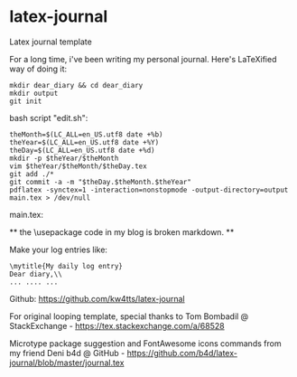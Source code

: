 # latex-journal
Latex journal template

For a long time, i've been writing my personal journal. Here's LaTeXified way of doing it:

```
mkdir dear_diary && cd dear_diary
mkdir output
git init
```

bash script "edit.sh":

```
theMonth=$(LC_ALL=en_US.utf8 date +%b)
theYear=$(LC_ALL=en_US.utf8 date +%Y)
theDay=$(LC_ALL=en_US.utf8 date +%d)
mkdir -p $theYear/$theMonth
vim $theYear/$theMonth/$theDay.tex 
git add ./*
git commit -a -m "$theDay.$theMonth.$theYear"
pdflatex -synctex=1 -interaction=nonstopmode -output-directory=output main.tex > /dev/null
```

main.tex:

** the \usepackage code in my blog is broken markdown. **

Make your log entries like:

```
\mytitle{My daily log entry}
Dear diary,\\
... .... ...
```

Github: https://github.com/kw4tts/latex-journal

For original looping template, special thanks to Tom Bombadil @ StackExchange - https://tex.stackexchange.com/a/68528

Microtype package suggestion and FontAwesome icons commands from my friend Deni b4d @ GitHub - https://github.com/b4d/latex-journal/blob/master/journal.tex
